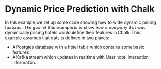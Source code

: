 # Dynamic Price Prediction with Chalk

In this example we set up some code showing how to write dynamic pricing features. The goal of this example
is to show how a company that was dynamically pricing hotels would define their features in Chalk. This example assumes that data is defined in two places:
- A Postgres database with a hotel table which contains some basic features,
- A Kafka stream which updates in realtime with User hotel interaction information.
